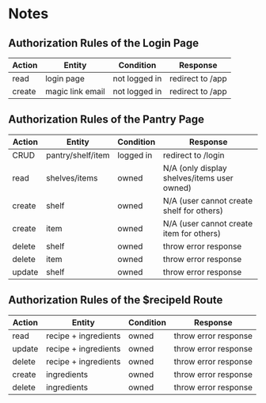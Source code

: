 # Notes

## Authorization Rules of the Login Page

| Action | Entity           | Condition     | Response         |
| ------ | ---------------- | ------------- | ---------------- |
| read   | login page       | not logged in | redirect to /app |
| create | magic link email | not logged in | redirect to /app |

## Authorization Rules of the Pantry Page

| Action | Entity            | Condition | Response                                    |
| ------ | ----------------- | --------- | ------------------------------------------- |
| CRUD   | pantry/shelf/item | logged in | redirect to /login                          |
| read   | shelves/items     | owned     | N/A (only display shelves/items user owned) |
| create | shelf             | owned     | N/A (user cannot create shelf for others)   |
| create | item              | owned     | N/A (user cannot create item for others)    |
| delete | shelf             | owned     | throw error response                        |
| delete | item              | owned     | throw error response                        |
| update | shelf             | owned     | throw error response                        |

## Authorization Rules of the $recipeId Route

| Action | Entity               | Condition | Response             |
| ------ | -------------------- | --------- | -------------------- |
| read   | recipe + ingredients | owned     | throw error response |
| update | recipe + ingredients | owned     | throw error response |
| delete | recipe + ingredients | owned     | throw error response |
| create | ingredients          | owned     | throw error response |
| delete | ingredients          | owned     | throw error response |
